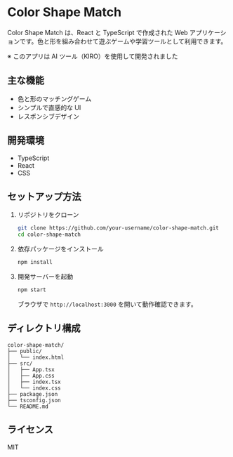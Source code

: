 # Color Shape Match

Color Shape Match は、React と TypeScript で作成された Web アプリケーションです。色と形を組み合わせて遊ぶゲームや学習ツールとして利用できます。

※ このアプリは AI ツール（KIRO）を使用して開発されました

## 主な機能

- 色と形のマッチングゲーム
- シンプルで直感的な UI
- レスポンシブデザイン

## 開発環境

- TypeScript
- React
- CSS

## セットアップ方法

1. リポジトリをクローン
   ```bash
   git clone https://github.com/your-username/color-shape-match.git
   cd color-shape-match
   ```
2. 依存パッケージをインストール
   ```bash
   npm install
   ```
3. 開発サーバーを起動
   ```bash
   npm start
   ```
   ブラウザで `http://localhost:3000` を開いて動作確認できます。

## ディレクトリ構成

```
color-shape-match/
├── public/
│   └── index.html
├── src/
│   ├── App.tsx
│   ├── App.css
│   ├── index.tsx
│   └── index.css
├── package.json
├── tsconfig.json
└── README.md
```

## ライセンス

MIT
